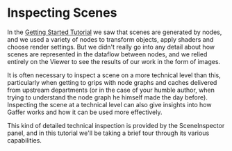Inspecting Scenes
=================

In the [Getting Started Tutorial](../GettingStarted/index.md) we saw that scenes are generated by nodes, and we used a variety of nodes to transform objects, apply shaders and choose render settings. But we didn't really go into any detail about how scenes are represented in the dataflow between nodes, and we relied entirely on the Viewer to see the results of our work in the form of images.

It is often necessary to inspect a scene on a more technical level than this, particularly when getting to grips with node graphs and caches delivered from upstream departments (or in the case of your humble author, when trying to understand the node graph he himself made the day before). Inspecting the scene at a technical level can also give insights into how Gaffer works and how it can be used more effectively.

This kind of detailed technical inspection is provided by the SceneInspector panel, and in this tutorial we'll be taking a brief tour through its various capabilities.


